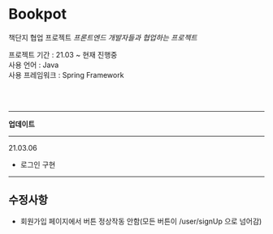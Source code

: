# Bookpot
책단지 협업 프로젝트
*프론트엔드 개발자들과 협업하는 프로젝트*  

프로젝트 기간 : 21.03 ~ 현재 진행중  
사용 언어 : Java  
사용 프레임워크 : Spring Framework  

<br/><br/>
___
**업데이트**
___
 21.03.06
 - 로그인 구현
 ----
 수정사항
 ----
 - 회원가입 페이지에서 버튼 정상작동 안함(모든 버튼이 /user/signUp 으로 넘어감)